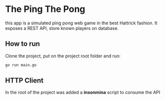 # The Ping The Pong
this app is a simulated ping pong web game in the best Hattrick fashion. It exposes a REST API, store known players on database.

## How to run
Clone the project, put on the project root folder and run:

```zsh
go run main.go
```

## HTTP Client
In the root of the project was added a **insonmina** script to consume the API 
